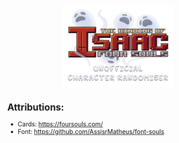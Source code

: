<center>
  <img src="src/assets/imgs/logo_light.png" style="width: 50%" alt="Four Souls Unofficial Character Randomiser">
</center>


## Attributions:
* Cards: https://foursouls.com/
* Font: https://github.com/AssisrMatheus/font-souls
